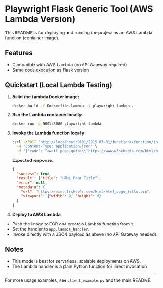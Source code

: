 # Playwright Flask Generic Tool (AWS Lambda Version)

This README is for deploying and running the project as an AWS Lambda function (container image).

## Features
- Compatible with AWS Lambda (no API Gateway required)
- Same code execution as Flask version

## Quickstart (Local Lambda Testing)

1. **Build the Lambda Docker image:**
   ```bash
   docker build -f Dockerfile.lambda -t playwright-lambda .
   ```
2. **Run the Lambda container locally:**
   ```bash
   docker run -p 9001:8080 playwright-lambda
   ```
3. **Invoke the Lambda function locally:**
   ```bash
   curl -XPOST "http://localhost:9001/2015-03-31/functions/function/invocations" \
     -H "Content-Type: application/json" \
     -d '{"code": "await page.goto(\\"https://www.w3schools.com/html/html_page_title.asp\\")\\ntitle = await page.title()\\nresult = {\\"title\\": title}\nreturn result"}'
   ```
   **Expected response:**
   ```json
   {
     "success": true,
     "result": {"title": "HTML Page Title"},
     "error": null,
     "metadata": {
       "url": "https://www.w3schools.com/html/html_page_title.asp",
       "viewport": {"width": 0, "height": 0}
     }
   }
   ```

4. **Deploy to AWS Lambda**
- Push the image to ECR and create a Lambda function from it.
- Set the handler to `app.lambda_handler`.
- Invoke directly with a JSON payload as above (no API Gateway needed).

## Notes
- This mode is best for serverless, scalable deployments on AWS.
- The Lambda handler is a plain Python function for direct invocation.

---

For more usage examples, see `client_example.py` and the main README.
